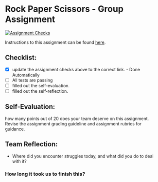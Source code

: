 Rock Paper Scissors - Group Assignment
===================================
[![Assignment Checks](https://s///github.com/IT3049C-Students/3-rock-paper-scissors-group-group-4/actions/workflows/classroom.yml/badge.svg)](https://s///github.com/IT3049C-Students/3-rock-paper-scissors-group-group-4/actions/workflows/classroom.yml)

Instructions to this assignment can be found [here](https://it3049c.github.io/Material/Assignments/3.Rock_Paper_Scissors/).

## Checklist:
- [x] update the assignment checks above to the correct link. - Done Automatically
- [ ] All tests are passing
- [ ] filled out the self-evaluation.
- [ ] filled out the self-reflection.

## Self-Evaluation: 
how many points out of 20 does your team deserve on this assignment. Revise the assignment grading guideline and assignment rubrics for guidance.

## Team Reflection:
- Where did you encounter struggles today, and what did you do to deal with it?


### How long it took us to finish this?
